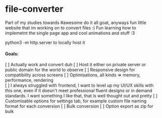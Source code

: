 # file-converter
Part of my studies towards #awesome do it all goat, anyways fun little website that im working on to convert files :) Fun learning how to implemetnt the single page app and cool animations and stuff :3 

python3 -m http.server to locally host it 

#### Goals:

[ ] Actually work and convert duh
[ ] Host it either on private server or public domain for the world to observe 
[ ] Responsive design for compatibility across screens
[ ] Optimisations, all kinds => memory, performance, rendering  
[ ] I always struggled with frontend, I want to level up my UI/UX skills with this one, even if it doesn't meet professional fluent designs or in demand standards. I want something I like that, that is well thought out and pretty
[ ] Customisable options for settings tab, for example custom file naming format for each conversion
[ ] Bulk conversion
[ ] Option export as zip for bulk 
